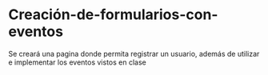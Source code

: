 # Creación-de-formularios-con-eventos
Se creará una pagina donde permita registrar un usuario, además de utilizar e implementar los eventos vistos en clase
